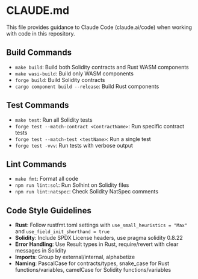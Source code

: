 # CLAUDE.md

This file provides guidance to Claude Code (claude.ai/code) when working with code in this repository.

## Build Commands
- `make build`: Build both Solidity contracts and Rust WASM components
- `make wasi-build`: Build only WASM components
- `forge build`: Build Solidity contracts
- `cargo component build --release`: Build Rust components

## Test Commands
- `make test`: Run all Solidity tests
- `forge test --match-contract <ContractName>`: Run specific contract tests
- `forge test --match-test <testName>`: Run a single test
- `forge test -vvv`: Run tests with verbose output

## Lint Commands
- `make fmt`: Format all code
- `npm run lint:sol`: Run Solhint on Solidity files
- `npm run lint:natspec`: Check Solidity NatSpec comments

## Code Style Guidelines
- **Rust**: Follow rustfmt.toml settings with `use_small_heuristics = "Max"` and `use_field_init_shorthand = true`
- **Solidity**: Include SPDX License headers, use pragma solidity 0.8.22
- **Error Handling**: Use Result types in Rust, require/revert with clear messages in Solidity
- **Imports**: Group by external/internal, alphabetize
- **Naming**: PascalCase for contracts/types, snake_case for Rust functions/variables, camelCase for Solidity functions/variables